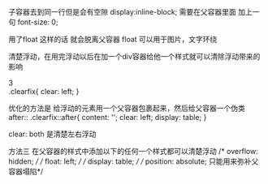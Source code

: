 子容器去到同一行但是会有空隙 display:inline-block; 
需要在父容器里面 加上一句 font-size: 0;

用了float 这样的话 就会脱离父容器 
float 可以用于图片，文字环绕

清楚浮动，在用完浮动以后在加一个div容器给他一个样式就可以清除浮动带来的影响
<div class="box">3</div>
<div class="clearfix"></div>
.clearfix{
        clear: left;
    }

优化的方法是 给浮动的元素用一个父容器包裹起来，然后给父容器一个伪类after::
.clearfix::after{
        content: '';
        clear: left;
        display: table;
    }

clear: both 是清楚左右浮动


方法三
在父容器的样式中添加以下的任何一个样式都可以清楚浮动
/* overflow: hidden; */
/* float: left; */
/* display: table; */
/* position: absolute;  只能用来弥补父容器塌陷*/
